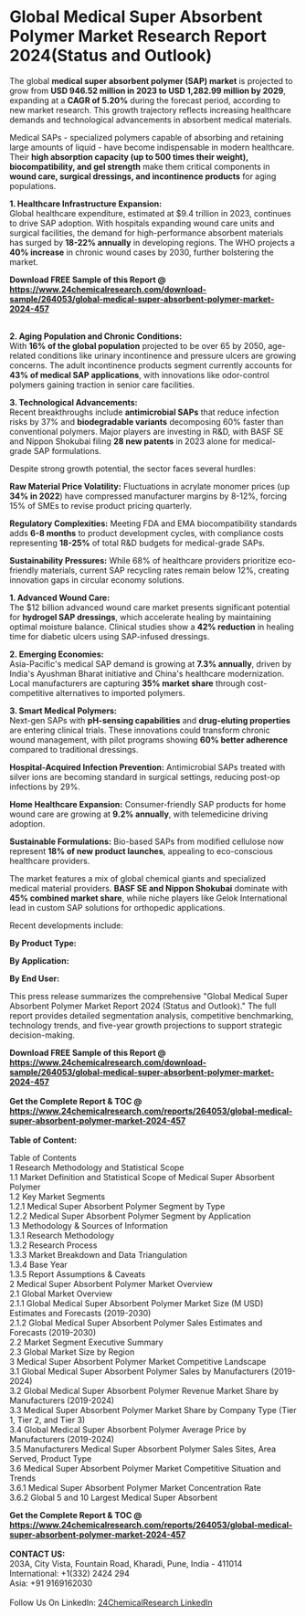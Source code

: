 <h1>Global Medical Super Absorbent Polymer Market Research Report 2024(Status and Outlook)</h1><p>The global <strong>medical super absorbent polymer (SAP) market</strong> is projected to grow from <strong>USD 946.52 million in 2023 to USD 1,282.99 million by 2029</strong>, expanding at a <strong>CAGR of 5.20%</strong> during the forecast period, according to new market research. This growth trajectory reflects increasing healthcare demands and technological advancements in absorbent medical materials.</p><p>Medical SAPs - specialized polymers capable of absorbing and retaining large amounts of liquid - have become indispensable in modern healthcare. Their <strong>high absorption capacity (up to 500 times their weight), biocompatibility, and gel strength</strong> make them critical components in <strong>wound care, surgical dressings, and incontinence products</strong> for aging populations.</p><p><strong>1. Healthcare Infrastructure Expansion:</strong><br>
Global healthcare expenditure, estimated at $9.4 trillion in 2023, continues to drive SAP adoption. With hospitals expanding wound care units and surgical facilities, the demand for high-performance absorbent materials has surged by <strong>18-22% annually</strong> in developing regions. The WHO projects a <strong>40% increase</strong> in chronic wound cases by 2030, further bolstering the market.</p><div><b>Download FREE Sample of this Report @ 
            <a href="https://www.24chemicalresearch.com/download-sample/264053/global-medical-super-absorbent-polymer-market-2024-457">
            https://www.24chemicalresearch.com/download-sample/264053/global-medical-super-absorbent-polymer-market-2024-457</a></b></div><br><p><strong>2. Aging Population and Chronic Conditions:</strong><br>
With <strong>16% of the global population</strong> projected to be over 65 by 2050, age-related conditions like urinary incontinence and pressure ulcers are growing concerns. The adult incontinence products segment currently accounts for <strong>43% of medical SAP applications</strong>, with innovations like odor-control polymers gaining traction in senior care facilities.</p><p><strong>3. Technological Advancements:</strong><br>
Recent breakthroughs include <strong>antimicrobial SAPs</strong> that reduce infection risks by 37% and <strong>biodegradable variants</strong> decomposing 60% faster than conventional polymers. Major players are investing in R&amp;D, with BASF SE and Nippon Shokubai filing <strong>28 new patents</strong> in 2023 alone for medical-grade SAP formulations.</p><p>Despite strong growth potential, the sector faces several hurdles:</p><p><strong>Raw Material Price Volatility:</strong> Fluctuations in acrylate monomer prices (up <strong>34% in 2022</strong>) have compressed manufacturer margins by 8-12%, forcing 15% of SMEs to revise product pricing quarterly.</p><p><strong>Regulatory Complexities:</strong> Meeting FDA and EMA biocompatibility standards adds <strong>6-8 months</strong> to product development cycles, with compliance costs representing <strong>18-25%</strong> of total R&amp;D budgets for medical-grade SAPs.</p><p><strong>Sustainability Pressures:</strong> While 68% of healthcare providers prioritize eco-friendly materials, current SAP recycling rates remain below 12%, creating innovation gaps in circular economy solutions.</p><p><strong>1. Advanced Wound Care:</strong><br>
The $12 billion advanced wound care market presents significant potential for <strong>hydrogel SAP dressings</strong>, which accelerate healing by maintaining optimal moisture balance. Clinical studies show a <strong>42% reduction</strong> in healing time for diabetic ulcers using SAP-infused dressings.</p><p><strong>2. Emerging Economies:</strong><br>
Asia-Pacific's medical SAP demand is growing at <strong>7.3% annually</strong>, driven by India's Ayushman Bharat initiative and China's healthcare modernization. Local manufacturers are capturing <strong>35% market share</strong> through cost-competitive alternatives to imported polymers.</p><p><strong>3. Smart Medical Polymers:</strong><br>
Next-gen SAPs with <strong>pH-sensing capabilities</strong> and <strong>drug-eluting properties</strong> are entering clinical trials. These innovations could transform chronic wound management, with pilot programs showing <strong>60% better adherence</strong> compared to traditional dressings.</p><p><strong>Hospital-Acquired Infection Prevention:</strong> Antimicrobial SAPs treated with silver ions are becoming standard in surgical settings, reducing post-op infections by 29%.</p><p><strong>Home Healthcare Expansion:</strong> Consumer-friendly SAP products for home wound care are growing at <strong>9.2% annually</strong>, with telemedicine driving adoption.</p><p><strong>Sustainable Formulations:</strong> Bio-based SAPs from modified cellulose now represent <strong>18% of new product launches</strong>, appealing to eco-conscious healthcare providers.</p><p>The market features a mix of global chemical giants and specialized medical material providers. <strong>BASF SE and Nippon Shokubai</strong> dominate with <strong>45% combined market share</strong>, while niche players like Gelok International lead in custom SAP solutions for orthopedic applications.</p><p>Recent developments include:</p><p><strong>By Product Type:</strong></p><p><strong>By Application:</strong></p><p><strong>By End User:</strong></p><p>This press release summarizes the comprehensive "Global Medical Super Absorbent Polymer Market Report 2024 (Status and Outlook)." The full report provides detailed segmentation analysis, competitive benchmarking, technology trends, and five-year growth projections to support strategic decision-making.</p><div><b>Download FREE Sample of this Report @ 
            <a href="https://www.24chemicalresearch.com/download-sample/264053/global-medical-super-absorbent-polymer-market-2024-457">
            https://www.24chemicalresearch.com/download-sample/264053/global-medical-super-absorbent-polymer-market-2024-457</a></b></div><br><div><b>Get the Complete Report & TOC @ 
            <a href="https://www.24chemicalresearch.com/reports/264053/global-medical-super-absorbent-polymer-market-2024-457">
            https://www.24chemicalresearch.com/reports/264053/global-medical-super-absorbent-polymer-market-2024-457</a></b></div><br>
            <b>Table of Content:</b><p>Table of Contents<br />
1 Research Methodology and Statistical Scope<br />
1.1 Market Definition and Statistical Scope of Medical Super Absorbent Polymer<br />
1.2 Key Market Segments<br />
1.2.1 Medical Super Absorbent Polymer Segment by Type<br />
1.2.2 Medical Super Absorbent Polymer Segment by Application<br />
1.3 Methodology & Sources of Information<br />
1.3.1 Research Methodology<br />
1.3.2 Research Process<br />
1.3.3 Market Breakdown and Data Triangulation<br />
1.3.4 Base Year<br />
1.3.5 Report Assumptions & Caveats<br />
2 Medical Super Absorbent Polymer Market Overview<br />
2.1 Global Market Overview<br />
2.1.1 Global Medical Super Absorbent Polymer Market Size (M USD) Estimates and Forecasts (2019-2030)<br />
2.1.2 Global Medical Super Absorbent Polymer Sales Estimates and Forecasts (2019-2030)<br />
2.2 Market Segment Executive Summary<br />
2.3 Global Market Size by Region<br />
3 Medical Super Absorbent Polymer Market Competitive Landscape<br />
3.1 Global Medical Super Absorbent Polymer Sales by Manufacturers (2019-2024)<br />
3.2 Global Medical Super Absorbent Polymer Revenue Market Share by Manufacturers (2019-2024)<br />
3.3 Medical Super Absorbent Polymer Market Share by Company Type (Tier 1, Tier 2, and Tier 3)<br />
3.4 Global Medical Super Absorbent Polymer Average Price by Manufacturers (2019-2024)<br />
3.5 Manufacturers Medical Super Absorbent Polymer Sales Sites, Area Served, Product Type<br />
3.6 Medical Super Absorbent Polymer Market Competitive Situation and Trends<br />
3.6.1 Medical Super Absorbent Polymer Market Concentration Rate<br />
3.6.2 Global 5 and 10 Largest Medical Super Absorbent</p><div><b>Get the Complete Report & TOC @ 
            <a href="https://www.24chemicalresearch.com/reports/264053/global-medical-super-absorbent-polymer-market-2024-457">
            https://www.24chemicalresearch.com/reports/264053/global-medical-super-absorbent-polymer-market-2024-457</a></b></div><br><b>CONTACT US:</b><br>
            203A, City Vista, Fountain Road, Kharadi, Pune, India - 411014<br>
            International: +1(332) 2424 294<br>
            Asia: +91 9169162030 <br><br>
            Follow Us On LinkedIn: <a href="https://www.linkedin.com/company/24chemicalresearch/">24ChemicalResearch LinkedIn</a>